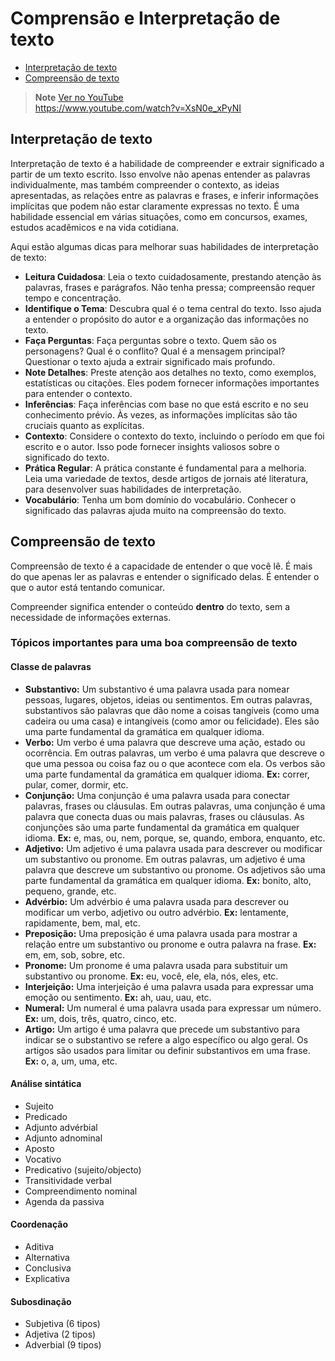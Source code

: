 # Comprensão e Interpretação de texto

- [Interpretação de texto](#interpretacao-de-texto)
- [Compreensão de texto](#compreensao-de-texto)

> **Note**
> [Ver no YouTube](https://www.youtube.com/watch?v=XsN0e_xPyNI) <br>
> https://www.youtube.com/watch?v=XsN0e_xPyNI

<a name="interpretacao-de-texto"></a>
## Interpretação de texto

Interpretação de texto é a habilidade de compreender e extrair significado a partir de um texto escrito. Isso envolve não apenas entender as palavras individualmente, mas também compreender o contexto, as ideias apresentadas, as relações entre as palavras e frases, e inferir informações implícitas que podem não estar claramente expressas no texto. É uma habilidade essencial em várias situações, como em concursos, exames, estudos acadêmicos e na vida cotidiana.

Aqui estão algumas dicas para melhorar suas habilidades de interpretação de texto:

* **Leitura Cuidadosa**: Leia o texto cuidadosamente, prestando atenção às palavras, frases e parágrafos. Não tenha pressa; compreensão requer tempo e concentração.
* **Identifique o Tema**: Descubra qual é o tema central do texto. Isso ajuda a entender o propósito do autor e a organização das informações no texto.
* **Faça Perguntas**: Faça perguntas sobre o texto. Quem são os personagens? Qual é o conflito? Qual é a mensagem principal? Questionar o texto ajuda a extrair significado mais profundo.
* **Note Detalhes**: Preste atenção aos detalhes no texto, como exemplos, estatísticas ou citações. Eles podem fornecer informações importantes para entender o contexto.
* **Inferências**: Faça inferências com base no que está escrito e no seu conhecimento prévio. Às vezes, as informações implícitas são tão cruciais quanto as explícitas.
* **Contexto**: Considere o contexto do texto, incluindo o período em que foi escrito e o autor. Isso pode fornecer insights valiosos sobre o significado do texto.
* **Prática Regular**: A prática constante é fundamental para a melhoria. Leia uma variedade de textos, desde artigos de jornais até literatura, para desenvolver suas habilidades de interpretação.
* **Vocabulário**: Tenha um bom domínio do vocabulário. Conhecer o significado das palavras ajuda muito na compreensão do texto.

<a name="compreensao-de-texto"></a>
## Compreensão de texto

Compreensão de texto é a capacidade de entender o que você lê. É mais do que apenas ler as palavras e entender o significado delas. É entender o que o autor está tentando comunicar.

Compreender significa entender o conteúdo **dentro** do texto, sem a necessidade de informações externas. 

### Tópicos importantes para uma boa compreensão de texto

#### Classe de palavras

* **Substantivo:** Um substantivo é uma palavra usada para nomear pessoas, lugares, objetos, ideias ou sentimentos. Em outras palavras, substantivos são palavras que dão nome a coisas tangíveis (como uma cadeira ou uma casa) e intangíveis (como amor ou felicidade). Eles são uma parte fundamental da gramática em qualquer idioma.
* **Verbo:** Um verbo é uma palavra que descreve uma ação, estado ou ocorrência. Em outras palavras, um verbo é uma palavra que descreve o que uma pessoa ou coisa faz ou o que acontece com ela. Os verbos são uma parte fundamental da gramática em qualquer idioma. **Ex:** correr, pular, comer, dormir, etc.
* **Conjunção:** Uma conjunção é uma palavra usada para conectar palavras, frases ou cláusulas. Em outras palavras, uma conjunção é uma palavra que conecta duas ou mais palavras, frases ou cláusulas. As conjunções são uma parte fundamental da gramática em qualquer idioma. **Ex:** e, mas, ou, nem, porque, se, quando, embora, enquanto, etc.
* **Adjetivo:** Um adjetivo é uma palavra usada para descrever ou modificar um substantivo ou pronome. Em outras palavras, um adjetivo é uma palavra que descreve um substantivo ou pronome. Os adjetivos são uma parte fundamental da gramática em qualquer idioma. **Ex:** bonito, alto, pequeno, grande, etc.
* **Advérbio:** Um advérbio é uma palavra usada para descrever ou modificar um verbo, adjetivo ou outro advérbio. **Ex:** lentamente, rapidamente, bem, mal, etc.
* **Preposição:** Uma preposição é uma palavra usada para mostrar a relação entre um substantivo ou pronome e outra palavra na frase. **Ex:** em, em, sob, sobre, etc.
* **Pronome:** Um pronome é uma palavra usada para substituir um substantivo ou pronome. **Ex:** eu, você, ele, ela, nós, eles, etc.
* **Interjeição:** Uma interjeição é uma palavra usada para expressar uma emoção ou sentimento. **Ex:** ah, uau, uau, etc.
* **Numeral:** Um numeral é uma palavra usada para expressar um número. **Ex:** um, dois, três, quatro, cinco, etc.
* **Artigo:** Um artigo é uma palavra que precede um substantivo para indicar se o substantivo se refere a algo específico ou algo geral. Os artigos são usados para limitar ou definir substantivos em uma frase. **Ex:** o, a, um, uma, etc.
 
#### Análise sintática

* Sujeito
* Predicado
* Adjunto advérbial
* Adjunto adnominal
* Aposto
* Vocativo
* Predicativo (sujeito/objecto)
* Transitividade verbal
* Compreendimento nominal
* Agenda da passiva

#### Coordenação

* Aditiva
* Alternativa
* Conclusiva
* Explicativa

#### Subosdinação

* Subjetiva (6 tipos)
* Adjetiva (2 tipos)
* Adverbial (9 tipos)

